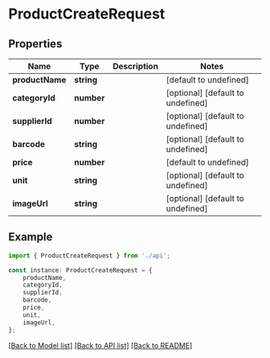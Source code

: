 # ProductCreateRequest


## Properties

Name | Type | Description | Notes
------------ | ------------- | ------------- | -------------
**productName** | **string** |  | [default to undefined]
**categoryId** | **number** |  | [optional] [default to undefined]
**supplierId** | **number** |  | [optional] [default to undefined]
**barcode** | **string** |  | [optional] [default to undefined]
**price** | **number** |  | [default to undefined]
**unit** | **string** |  | [optional] [default to undefined]
**imageUrl** | **string** |  | [optional] [default to undefined]

## Example

```typescript
import { ProductCreateRequest } from './api';

const instance: ProductCreateRequest = {
    productName,
    categoryId,
    supplierId,
    barcode,
    price,
    unit,
    imageUrl,
};
```

[[Back to Model list]](../README.md#documentation-for-models) [[Back to API list]](../README.md#documentation-for-api-endpoints) [[Back to README]](../README.md)
